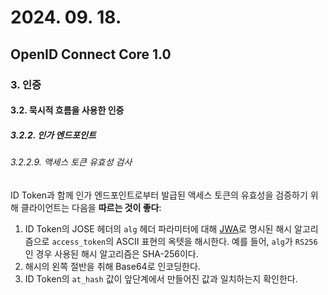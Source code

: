 # 2024. 09. 18.

## OpenID Connect Core 1.0

### 3. 인증

#### 3.2. 묵시적 흐름을 사용한 인증

##### 3.2.2. 인가 엔드포인트

###### 3.2.2.9. 액세스 토큰 유효성 검사

ID Token과 함께 인가 엔드포인트로부터 발급된 액세스 토큰의 유효성을 검증하기 위해 클라이언트는 다음을 **따르는 것이 좋다**:

1. ID Token의 JOSE 헤더의 `alg` 헤더 파라미터에 대해 [JWA][rfc-7518]로 명시된 해시 알고리즘으로 `access_token`의 ASCII 표현의 옥텟을 해시한다. 예를 들어, `alg`가 `RS256`인 경우 사용된 해시 알고리즘은 SHA-256이다.
2. 해시의 왼쪽 절반을 취해 Base64로 인코딩한다.
3. ID Token의 `at_hash` 값이 앞단계에서 만들어진 값과 일치하는지 확인한다.



[rfc-7518]: https://www.rfc-editor.org/rfc/rfc7518.html